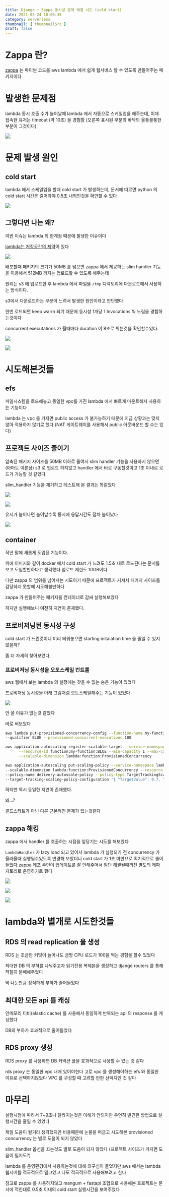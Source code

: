 ```yaml
---
title: Django + Zappa 동시성 문제 해결 시도 (cold start)
date: 2021-05-24 18:05:35
category: serverless
thumbnail: { thumbnailSrc }
draft: false
---
```


# Zappa 란?

[zappa](https://github.com/zappa/Zappa) 는 파이썬 코드를 aws lambda 에서 쉽게 웹서비스 할 수 있도록 만들어주는 패키지이다

# 발생한 문제점

lambda 동시 호출 수가 늘어날때 lambda 에서 자동으로 스케일업을 해주는데, 이때 접속한 유저는 timeout (약 10초) 을 경험함 (오른쪽 표시된 부분의 바닥의 울퉁불퉁한 부분이 그것이다)

![](<./images/django-+-zappa-동시성-문제-해결-시도-(cold-start)-0.png>)

# 문제 발생 원인

## cold start

lambda 에서 스케일업을 할때 cold start 가 발생하는데, 문서에 따르면 python 의 cold start 시간은 길어봐야 0.5초 내외인것을 확인할 수 있다

![](<./images/django-+-zappa-동시성-문제-해결-시도-(cold-start)-1.png>)

## 그렇다면 나는 왜?

이번 이슈는 lambda 의 한계점 때문에 발생한 이슈이다

[lambda는 저장공간의 제약](https://docs.aws.amazon.com/lambda/latest/dg/gettingstarted-limits.html)이 있다

![](<./images/django-+-zappa-동시성-문제-해결-시도-(cold-start)-2.png>)

배포할때 패키지의 크기가 50MB 를 넘으면 zappa 에서 제공하는 slim handler 기능을 이용해서 512MB 까지는 업로드할 수 있도록 해주는데

원리는 s3 에 업로드한 후 lambda 에서 파일을 `/tmp` 디렉토리에 다운로드해서 사용하는 방식이다.

s3에서 다운로드하는 부분이 느려서 발생한 원인이라고 판단했다

한번 로드되면 keep warm 되기 때문에 동시성 1개당 1 Invocations 씩 느림을 경험하는것이다

concurrent executations 가 튈때마다 duration 이 8초로 튀는것을 확인할수있다.

![](<./images/django-+-zappa-동시성-문제-해결-시도-(cold-start)-3.png>)

![](<./images/django-+-zappa-동시성-문제-해결-시도-(cold-start)-4.png>)

# 시도해본것들

## efs

파일시스템을 로드해놓고 동일한 vpc를 가진 lambda 에서 빠르게 마운트해서 사용하는 기능이다

lambda 는 vpc 를 가지면 public access 가 불가능하기 때문에 지금 상황과는 맞지 않아 적용하지 않기로 했다 (NAT 게이트웨이를 사용해서 public 아웃바운드 할 수는 있다)

## 프로젝트 사이즈 줄이기

압축된 패키지 사이즈를 50MB 이하로 줄여서 slim handler 기능을 사용하지 않으면 (아마도 이론상) s3 로 업로드 하지않고 handler 에서 바로 구동할것이고 1초 이내로 로드가 가능할 것 같았다

slim_handler 기능을 제거하고 테스트해 본 결과는 똑같았다

![](<./images/django-+-zappa-동시성-문제-해결-시도-(cold-start)-5.png>)

![](<./images/django-+-zappa-동시성-문제-해결-시도-(cold-start)-6.png>)

유저가 늘어나면 늘어날수록 동시에 응답시간도 점차 늘어났다

![](<./images/django-+-zappa-동시성-문제-해결-시도-(cold-start)-7.png>)

## container

작년 말에 새롭게 도입된 기능이다.

위에 이미지와 같이 docker 에서 cold start 가 느려도 1.5초 내로 로드된다는 문서를 보고 도입할만하다고 생각했다 업로드 제한도 10GB이다

다만 zappa 의 범위를 넘어서는 시도이기 때문에 프로젝트가 커져서 패키지 사이즈를 감당하지 못할때 시도해볼만하다

zappa 가 만들어주는 패키지를 컨테이너로 감싸 실행해보았다

하지만 실행해보니 여전히 지연이 존재했다.

## 프로비저닝된 동시성 구성

cold start 가 느린것이니 미리 띄워놓으면 starting initaiation time 을 줄일 수 있지 않을까?

좀 더 자세히 찾아보았다.

### 프로비저닝 동시성을 오토스케일 컨트롤

aws 웹에서 보는 lambda 의 설정에는 찾을 수 없는 숨은 기능이 있었다

프로비저닝 동시성을 아래 그림처럼 오토스케일해주는 기능이 있었다

![](<./images/django-+-zappa-동시성-문제-해결-시도-(cold-start)-8.png>)

안 쓸 이유가 없는것 같았다

바로 써보았다

```zsh
aws lambda put-provisioned-concurrency-config --function-name my-function \
--qualifier BLUE --provisioned-concurrent-executions 100
```

```zsh
aws application-autoscaling register-scalable-target --service-namespace lambda \
      --resource-id function:my-function:BLUE --min-capacity 1 --max-capacity 100 \
      --scalable-dimension lambda:function:ProvisionedConcurrency
```

```zsh
aws application-autoscaling put-scaling-policy --service-namespace lambda \
--scalable-dimension lambda:function:ProvisionedConcurrency --resource-id function:my-function:BLUE \
--policy-name delivery-autoscale-policy --policy-type TargetTrackingScaling \
--target-tracking-scaling-policy-configuration '{ "TargetValue": 0.7, "PredefinedMetricSpecification": { "PredefinedMetricType": "LambdaProvisionedConcurrencyUtilization" }}'
```

하지만 역시 동일한 지연이 존재했다.

왜...?

콜드스타트가 아닌 다른 근본적인 문제가 있는것같다

## zappa 해킹

zappa 에서 handler 를 호출하는 시점을 앞당기는 시도를 해보았다

`LambdaHandler` 가 lazy load 되고 있어서 lambda 가 실행되기 전 concurrency 가 올라올때 실행될수있도록 변경해 보았더니 cold start 가 1초 미만으로 획기적으로 줄어들었다
zappa 레포 주인이 업데이트를 잘 안해주어서 일단 해결될때까진 별도의 레파지토리로 운영하기로 했다

![](<./images/django-+-zappa-동시성-문제-해결-시도-(cold-start)-9.png>)

![](<./images/django-+-zappa-동시성-문제-해결-시도-(cold-start)-10.png>)

![](<./images/django-+-zappa-동시성-문제-해결-시도-(cold-start)-11.png>)

# lambda와 별개로 시도한것들

## RDS 의 read replication 을 생성

RDS 는 조금만 커밋이 늘어나도 금방 CPU 로드가 100을 찍는 경험을 할수 있었다

최대한 DB 의 부하를 나눠주고자 읽기전용 복제본을 생성하고 django routers 를 통해 적절히 분배해주었다

딱 나눈만큼 정직하게 부하가 줄어들었다

## 최대한 모든 api 를 캐싱

인메모리 디비(elastic cache) 를 사용해서 동일하게 반복되는 api 의 response 를 캐싱했다

DB의 부하가 효과적으로 줄어들었다

## RDS proxy 생성

RDS proxy 를 사용하면 DB 커넥션 풀을 효과적으로 사용할 수 있는 것 같다

rds proxy 는 동일한 vpc 내에 있어야한다 고로 vpc 를 생성해야하는 efs 와 동일한 이유로 선택하지않았다 VPC 를 구성할 때 고려할 만한 선택지인 것 같다

# 마무리

실행시점에 따라서 7~9초나 달라지는것은 이해가 안되지만 우연히 발견한 방법으로 실행시간을 줄일 수 있었다

제일 도움이 될거라 생각했지만 비용때문에 눈물을 머금고 시도해본 provisioned concurrency 는 별로 도움이 되지 않았다

slim_handler 옵션을 끄는것도 별로 도움이 되지 않았다 (프로젝트 사이즈가 커지면 도움이 될지도?)

lambda 를 운영환경에서 사용하는것에 대해 의구심이 들었지만 aws 에서는 lambda 웹서버를 적극적으로 밀고있고 나도 적극적으로 사용해보려고 한다

참고로 zappa 를 사용하지않고 mangum + fastapi 조합으로 사용해본 프로젝트는 문서에 적힌대로 0.5초 이내의 cold start 실행시간을 보여주었다

